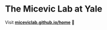 
# The Micevic Lab at Yale

Visit **[miceviclab.github.io/home](https://miceviclab.github.io/home)** 🚀


